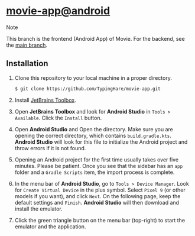 # [movie-app@android](https://github.com/TypingHare/movie-app/tree/android)

> [!NOTE]
> This branch is the frontend (Android App) of Movie. For the backend, see the [main branch](https://github.com/TypingHare/movie-app).

## Installation

1. Clone this repository to your local machine in a proper directory.

    ```bash
    $ git clone https://github.com/TypingHare/movie-app.git
    ```

2. Install [JetBrains Toolbox](https://www.jetbrains.com/toolbox-app/).

3. Open **JetBrains Toolbox** and look for **Android Studio** in `Tools > Available`. Click the `Install` button.

4. Open **Android Studio** and Open the directory. Make sure you are opening the correct directory, which contains `build.gradle.kts`. **Android Studio** will look for this file to initialize the Android project and throw errors if it is not found.

5. Opening an Android project for the first time usually takes over five minutes. Please be patient. Once you see that the sidebar has an `app` folder and a `Gradle Scripts` item, the import process is complete.

6. In the menu bar of **Android Studio**, go to `Tools > Device Manager`. Look for `Create Virtual Device` in the plus symbol. Select `Pixel 9` (or other models if you want), and click `Next`. On the following page, keep the default settings and `Finish`. **Android Studio** will then download and install the emulator.

7. Click the green triangle button on the menu bar (top-right) to start the emulator and the application.
